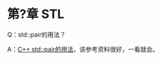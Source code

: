 # 第?章 STL

Q：std::pair的用法？

A：[C++ std::pair的用法](https://www.cnblogs.com/lvchaoshun/p/7769003.html)，该参考资料很好，一看就会。

